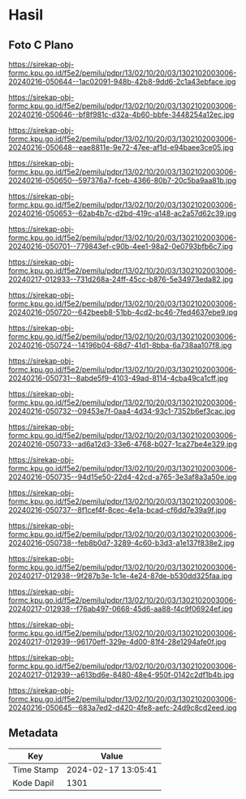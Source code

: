 # Hasil

## Foto C Plano

https://sirekap-obj-formc.kpu.go.id/f5e2/pemilu/pdpr/13/02/10/20/03/1302102003006-20240216-050644--1ac02091-948b-42b8-9dd6-2c1a43ebface.jpg

https://sirekap-obj-formc.kpu.go.id/f5e2/pemilu/pdpr/13/02/10/20/03/1302102003006-20240216-050646--bf8f981c-d32a-4b60-bbfe-3448254a12ec.jpg

https://sirekap-obj-formc.kpu.go.id/f5e2/pemilu/pdpr/13/02/10/20/03/1302102003006-20240216-050648--eae8811e-9e72-47ee-af1d-e94baee3ce05.jpg

https://sirekap-obj-formc.kpu.go.id/f5e2/pemilu/pdpr/13/02/10/20/03/1302102003006-20240216-050650--597376a7-fceb-4366-80b7-20c5ba9aa81b.jpg

https://sirekap-obj-formc.kpu.go.id/f5e2/pemilu/pdpr/13/02/10/20/03/1302102003006-20240216-050653--62ab4b7c-d2bd-419c-a148-ac2a57d62c39.jpg

https://sirekap-obj-formc.kpu.go.id/f5e2/pemilu/pdpr/13/02/10/20/03/1302102003006-20240216-050701--779843ef-c90b-4ee1-98a2-0e0793bfb6c7.jpg

https://sirekap-obj-formc.kpu.go.id/f5e2/pemilu/pdpr/13/02/10/20/03/1302102003006-20240217-012933--731d268a-24ff-45cc-b876-5e34973eda82.jpg

https://sirekap-obj-formc.kpu.go.id/f5e2/pemilu/pdpr/13/02/10/20/03/1302102003006-20240216-050720--642beeb8-51bb-4cd2-bc46-7fed4637ebe9.jpg

https://sirekap-obj-formc.kpu.go.id/f5e2/pemilu/pdpr/13/02/10/20/03/1302102003006-20240216-050724--14196b04-68d7-41d1-8bba-6a738aa107f8.jpg

https://sirekap-obj-formc.kpu.go.id/f5e2/pemilu/pdpr/13/02/10/20/03/1302102003006-20240216-050731--8abde5f9-4103-49ad-8114-4cba49ca1cff.jpg

https://sirekap-obj-formc.kpu.go.id/f5e2/pemilu/pdpr/13/02/10/20/03/1302102003006-20240216-050732--09453e7f-0aa4-4d34-93c1-7352b6ef3cac.jpg

https://sirekap-obj-formc.kpu.go.id/f5e2/pemilu/pdpr/13/02/10/20/03/1302102003006-20240216-050733--ad6a12d3-33e6-4768-b027-1ca27be4e329.jpg

https://sirekap-obj-formc.kpu.go.id/f5e2/pemilu/pdpr/13/02/10/20/03/1302102003006-20240216-050735--94d15e50-22d4-42cd-a765-3e3af8a3a50e.jpg

https://sirekap-obj-formc.kpu.go.id/f5e2/pemilu/pdpr/13/02/10/20/03/1302102003006-20240216-050737--8f1cef4f-8cec-4e1a-bcad-cf6dd7e39a9f.jpg

https://sirekap-obj-formc.kpu.go.id/f5e2/pemilu/pdpr/13/02/10/20/03/1302102003006-20240216-050738--feb8b0d7-3289-4c60-b3d3-a1e137f838e2.jpg

https://sirekap-obj-formc.kpu.go.id/f5e2/pemilu/pdpr/13/02/10/20/03/1302102003006-20240217-012938--9f287b3e-1c1e-4e24-87de-b530dd325faa.jpg

https://sirekap-obj-formc.kpu.go.id/f5e2/pemilu/pdpr/13/02/10/20/03/1302102003006-20240217-012938--f76ab497-0668-45d6-aa88-f4c9f06924ef.jpg

https://sirekap-obj-formc.kpu.go.id/f5e2/pemilu/pdpr/13/02/10/20/03/1302102003006-20240217-012939--96170eff-329e-4d00-81f4-28e1294afe0f.jpg

https://sirekap-obj-formc.kpu.go.id/f5e2/pemilu/pdpr/13/02/10/20/03/1302102003006-20240217-012939--a613bd6e-8480-48e4-950f-0142c2df1b4b.jpg

https://sirekap-obj-formc.kpu.go.id/f5e2/pemilu/pdpr/13/02/10/20/03/1302102003006-20240216-050645--683a7ed2-d420-4fe8-aefc-24d9c8cd2eed.jpg


## Metadata

| Key        | Value               |
| ---------- | ------------------- |
| Time Stamp | 2024-02-17 13:05:41 |
| Kode Dapil | 1301                |



